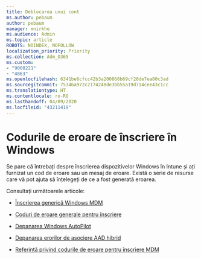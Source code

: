 ```yaml
---
title: Deblocarea unui cont
ms.author: pebaum
author: pebaum
manager: mnirkhe
ms.audience: Admin
ms.topic: article
ROBOTS: NOINDEX, NOFOLLOW
localization_priority: Priority
ms.collection: Adm_O365
ms.custom:
- "9000221"
- "4863"
ms.openlocfilehash: 6341be6cfcc42b3a200868b69cf28de7ea80c3ad
ms.sourcegitcommit: 75346a972c2174248de3bb55a19d714cee43c1cc
ms.translationtype: HT
ms.contentlocale: ro-RO
ms.lasthandoff: 04/09/2020
ms.locfileid: "43211419"
---
```

# <a name="windows-enrolment-error-codes"></a>Codurile de eroare de înscriere în Windows

Se pare că întrebați despre înscrierea dispozitivelor Windows în Intune și ați furnizat un cod de eroare sau un mesaj de eroare. Există o serie de resurse care vă pot ajuta să înțelegeți de ce a fost generată eroarea.
 
Consultați următoarele articole:

- [Înscrierea generică Windows MDM](https://docs.microsoft.com/mem/intune/enrollment/troubleshoot-windows-enrollment-errors)

- [Coduri de eroare generale pentru înscriere](https://docs.microsoft.com/mem/intune/enrollment/troubleshoot-device-enrollment-in-intune#general-enrollment-error-codes)

- [Depanarea Windows AutoPilot](https://docs.microsoft.com/windows/deployment/windows-autopilot/troubleshooting)

- [Depanarea erorilor de asociere AAD hibrid](https://docs.microsoft.com/azure/active-directory/devices/troubleshoot-hybrid-join-windows-current)

- [Referință privind codurile de eroare pentru înscriere MDM](https://docs.microsoft.com/windows/win32/mdmreg/mdm-registration-constants)
